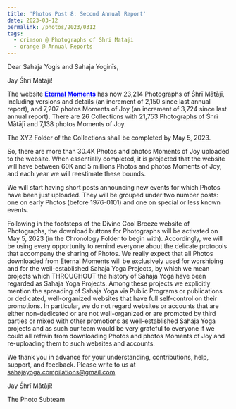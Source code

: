 ```yaml
---
title: 'Photos Post 8: Second Annual Report'
date: 2023-03-12
permalink: /photos/2023/0312
tags:
  - crimson @ Photographs of Shri Mataji
  - orange @ Annual Reports
---
```


Dear Sahaja Yogis and Sahaja Yoginīs,

Jay Śhrī Mātājī!

The website <a href="https://eternalmoments.smugmug.com/"> <font color="blue"><b>Eternal Moments</b></font></a> has now 23,214 Photographs of Śhrī Mātājī, including versions and details (an increment of 2,150 since last annual report), and 7,207 photos Moments of Joy (an increment of 3,724 since last annual report). 
There are 26 Collections with 21,753 Photographs of Śhrī Mātājī and 7,138 photos Moments of Joy. 

The XYZ Folder of the Collections shall be completed by May 5, 2023.

So, there are more than 30.4K Photos and photos Moments of Joy uploaded to the website. When essentially completed, it is projected that the website will have between 60K and 5 millions Photos and photos Moments of Joy, and each year we will reestimate these bounds. 

We will start having short posts announcing new events for which Photos have been just uploaded. They will be grouped under two number posts: one on early Photos (before 1976-0101) and one on special or less known events. 

Following in the footsteps of the Divine Cool Breeze website of Photographs, the download buttons for Photographs will be activated on May 5, 2023 (in the Chronology Folder to begin with). Accordingly, we will be using every opportunity to remind everyone about the delicate protocols that accompany the sharing of Photos. We really expect that all Photos downloaded from Eternal Moments will be exclusively used for worshiping and for the well-established Sahaja Yoga Projects, by which we mean projects which THROUGHOUT the history of Sahaja Yoga have been regarded as Sahaja Yoga Projects. Among these projects we explicitly mention the spreading of Sahaja Yoga via Public Programs or publications or dedicated, well-organized websites that have full self-control on their promotions. In particular, we do not regard websites or accounts that are either non-dedicated or are not well-organized or are promoted by third parties or mixed with other promotions as well-established Sahaja Yoga projects and as such our team would be very grateful to everyone if we could all refrain from downloading Photos and photos Moments of Joy and re-uploading them to such websites and accounts. 

We thank you in advance for your understanding, contributions, help, support, and feedback. Please write to us at sahajayoga.compilations@gmail.com

Jay Śhrī Mātājī!

The Photo Subteam